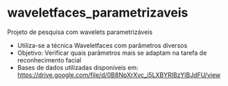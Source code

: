 # waveletfaces_parametrizaveis
Projeto de pesquisa com wavelets parametrizáveis
 - Utiliza-se a técnica Waveletfaces com parâmetros diversos 
 - Objetivo: Verificar quais parâmetros mais se adaptam na tarefa de reconhecimento facial
 - Bases de dados utilizadas disponíveis em: https://drive.google.com/file/d/0B8NpXrXvc_i5LXBYRlBzYlBJdFU/view
